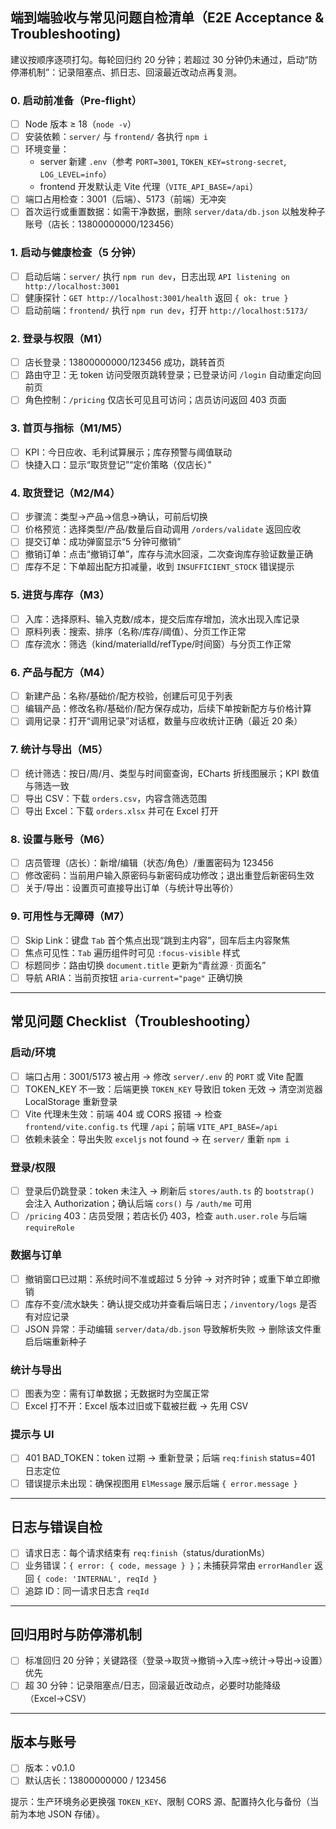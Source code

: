 ## 端到端验收与常见问题自检清单（E2E Acceptance & Troubleshooting)

建议按顺序逐项打勾。每轮回归约 20 分钟；若超过 30 分钟仍未通过，启动“防停滞机制”：记录阻塞点、抓日志、回滚最近改动点再复测。

### 0. 启动前准备（Pre-flight）
- [ ] Node 版本 ≥ 18（`node -v`）
- [ ] 安装依赖：`server/` 与 `frontend/` 各执行 `npm i`
- [ ] 环境变量：
  - server 新建 `.env`（参考 `PORT=3001`, `TOKEN_KEY=strong-secret`, `LOG_LEVEL=info`）
  - frontend 开发默认走 Vite 代理（`VITE_API_BASE=/api`）
- [ ] 端口占用检查：3001（后端）、5173（前端）无冲突
- [ ] 首次运行或重置数据：如需干净数据，删除 `server/data/db.json` 以触发种子账号（店长：13800000000/123456）

### 1. 启动与健康检查（5 分钟）
- [ ] 启动后端：`server/` 执行 `npm run dev`，日志出现 `API listening on http://localhost:3001`
- [ ] 健康探针：`GET http://localhost:3001/health` 返回 `{ ok: true }`
- [ ] 启动前端：`frontend/` 执行 `npm run dev`，打开 `http://localhost:5173/`

### 2. 登录与权限（M1）
- [ ] 店长登录：13800000000/123456 成功，跳转首页
- [ ] 路由守卫：无 token 访问受限页跳转登录；已登录访问 `/login` 自动重定向回前页
- [ ] 角色控制：`/pricing` 仅店长可见且可访问；店员访问返回 403 页面

### 3. 首页与指标（M1/M5）
- [ ] KPI：今日应收、毛利试算展示；库存预警与阈值联动
- [ ] 快捷入口：显示“取货登记”“定价策略（仅店长）”

### 4. 取货登记（M2/M4）
- [ ] 步骤流：类型→产品→信息→确认，可前后切换
- [ ] 价格预览：选择类型/产品/数量后自动调用 `/orders/validate` 返回应收
- [ ] 提交订单：成功弹窗显示“5 分钟可撤销”
- [ ] 撤销订单：点击“撤销订单”，库存与流水回滚，二次查询库存验证数量正确
- [ ] 库存不足：下单超出配方扣减量，收到 `INSUFFICIENT_STOCK` 错误提示

### 5. 进货与库存（M3）
- [ ] 入库：选择原料、输入克数/成本，提交后库存增加，流水出现入库记录
- [ ] 原料列表：搜索、排序（名称/库存/阈值）、分页工作正常
- [ ] 库存流水：筛选（kind/materialId/refType/时间窗）与分页工作正常

### 6. 产品与配方（M4）
- [ ] 新建产品：名称/基础价/配方校验，创建后可见于列表
- [ ] 编辑产品：修改名称/基础价/配方保存成功，后续下单按新配方与价格计算
- [ ] 调用记录：打开“调用记录”对话框，数量与应收统计正确（最近 20 条）

### 7. 统计与导出（M5）
- [ ] 统计筛选：按日/周/月、类型与时间窗查询，ECharts 折线图展示；KPI 数值与筛选一致
- [ ] 导出 CSV：下载 `orders.csv`，内容含筛选范围
- [ ] 导出 Excel：下载 `orders.xlsx` 并可在 Excel 打开

### 8. 设置与账号（M6）
- [ ] 店员管理（店长）：新增/编辑（状态/角色）/重置密码为 123456
- [ ] 修改密码：当前用户输入原密码与新密码成功修改；退出重登后新密码生效
- [ ] 关于/导出：设置页可直接导出订单（与统计导出等价）

### 9. 可用性与无障碍（M7）
- [ ] Skip Link：键盘 `Tab` 首个焦点出现“跳到主内容”，回车后主内容聚焦
- [ ] 焦点可见性：`Tab` 遍历组件时可见 `:focus-visible` 样式
- [ ] 标题同步：路由切换 `document.title` 更新为“青丝源 · 页面名”
- [ ] 导航 ARIA：当前页按钮 `aria-current="page"` 正确切换

---

## 常见问题 Checklist（Troubleshooting）

### 启动/环境
- [ ] 端口占用：3001/5173 被占用 → 修改 `server/.env` 的 `PORT` 或 Vite 配置
- [ ] TOKEN_KEY 不一致：后端更换 `TOKEN_KEY` 导致旧 token 无效 → 清空浏览器 LocalStorage 重新登录
- [ ] Vite 代理未生效：前端 404 或 CORS 报错 → 检查 `frontend/vite.config.ts` 代理 `/api`；前端 `VITE_API_BASE=/api`
- [ ] 依赖未装全：导出失败 `exceljs` not found → 在 `server/` 重新 `npm i`

### 登录/权限
- [ ] 登录后仍跳登录：token 未注入 → 刷新后 `stores/auth.ts` 的 `bootstrap()` 会注入 Authorization；确认后端 `cors()` 与 `/auth/me` 可用
- [ ] `/pricing` 403：店员受限；若店长仍 403，检查 `auth.user.role` 与后端 `requireRole`

### 数据与订单
- [ ] 撤销窗口已过期：系统时间不准或超过 5 分钟 → 对齐时钟；或重下单立即撤销
- [ ] 库存不变/流水缺失：确认提交成功并查看后端日志；`/inventory/logs` 是否有对应记录
- [ ] JSON 异常：手动编辑 `server/data/db.json` 导致解析失败 → 删除该文件重启后端重新种子

### 统计与导出
- [ ] 图表为空：需有订单数据；无数据时为空属正常
- [ ] Excel 打不开：Excel 版本过旧或下载被拦截 → 先用 CSV

### 提示与 UI
- [ ] 401 BAD_TOKEN：token 过期 → 重新登录；后端 `req:finish` status=401 日志定位
- [ ] 错误提示未出现：确保视图用 `ElMessage` 展示后端 `{ error.message }`

---

## 日志与错误自检
- [ ] 请求日志：每个请求结束有 `req:finish`（status/durationMs）
- [ ] 业务错误：`{ error: { code, message } }`；未捕获异常由 `errorHandler` 返回 `{ code: 'INTERNAL', reqId }`
- [ ] 追踪 ID：同一请求日志含 `reqId`

---

## 回归用时与防停滞机制
- [ ] 标准回归 20 分钟；关键路径（登录→取货→撤销→入库→统计→导出→设置）优先
- [ ] 超 30 分钟：记录阻塞点/日志，回滚最近改动点，必要时功能降级（Excel→CSV）

---

## 版本与账号
- [ ] 版本：v0.1.0
- [ ] 默认店长：13800000000 / 123456

提示：生产环境务必更换强 `TOKEN_KEY`、限制 CORS 源、配置持久化与备份（当前为本地 JSON 存储）。





